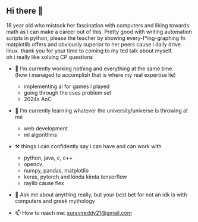 ## Hi there 👋 </br>
18 year old who mistook her fascination with computers and liking towards math as i can make a career out of this. Pretty good with writing automation scripts in python, please the teacher by showing every-f*ing-graphing fn matplotlib offers and obviously superior to her peers cause i daily drive linux. thank you for your time to coming to my ted talk about myself.</br>
oh i really like solving CP questions

- 🔭 I’m currently working nothing and everything at the same time. </br>
  (how i managed to accomplish that is where my real expertise lie)
  - implementing ai for games i played
  - going through the cses problem set
  - 2024s AoC
  
- 🌱 I’m currently learning whatever the university/universe is throwing at me
  - web development
  - ml algorithms
    
- ⚒ things i can confidently say i can have and can work with
  - python, java, c, c++
  - opencv
  - numpy, pandas, matplotlib
  - keras, pytorch and kinda kinda tensorflow
  - raylib cause flex
  
- 💬 Ask me about
  anything really, but your best bet for not an idk is with computers and greek mythology
- 📫 How to reach me: suravireddy21@gmail.com
